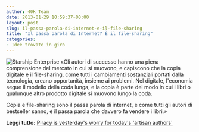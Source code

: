 ```yaml
---
author: 40k Team
date: 2013-01-29 10:59:37+00:00
layout: post
slug: il-passa-parola-di-internet-e-il-file-sharing
title: "Il passa parola di Internet? È il file-sharing"
categories:
- Idee trovate in giro
---
```


![Starship Enterprise](http://40k.it/wp-content/uploads/2013/01/Starship-Enterprise-009.jpeg) «Gli autori di successo hanno una piena comprensione del mercato in cui si muovono, e capiscono che la copia digitale e il file-sharing, come tutti i cambiamenti sostanziali portati dalla tecnologia, creano opportunità, insieme ai problemi. Nel digitale, l'economia segue il modello della coda lunga, e la copia è parte del modo in cui i libri o qualunque altro prodotto digitale si muovono lungo la coda. 

Copia e file-sharing sono il passa parola di internet, e come tutti gli autori di bestseller sanno, è il passa parola che davvero fa vendere i libri.»

**Leggi tutto:** [Piracy is yesterday's worry for today's 'artisan authors'](http://www.guardian.co.uk/books/booksblog/2013/jan/25/piracy-yesterdays-worry-artisan-authors)
